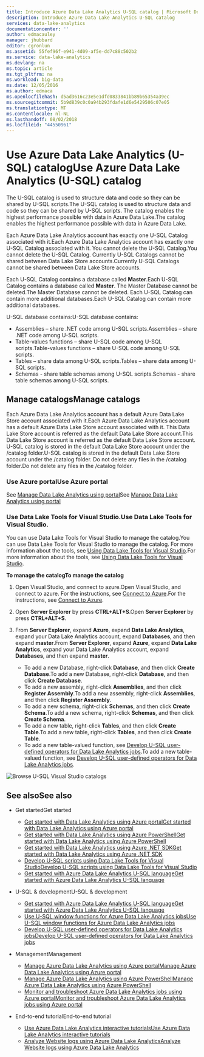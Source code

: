 ```yaml
---
title: Introduce Azure Data Lake Analytics U-SQL catalog | Microsoft Docs
description: Introduce Azure Data Lake Analytics U-SQL catalog
services: data-lake-analytics
documentationcenter: ''
author: edmacauley
manager: jhubbard
editor: cgronlun
ms.assetid: 55fef96f-e941-4d09-af5e-dd7c88c502b2
ms.service: data-lake-analytics
ms.devlang: na
ms.topic: article
ms.tgt_pltfrm: na
ms.workload: big-data
ms.date: 12/05/2016
ms.author: edmaca
ms.openlocfilehash: d5ad3616c23e5e1dfd0833841bb89b65354a39ec
ms.sourcegitcommit: 5b9d839c0c0a94b293fdafe1d6e5429506c07e05
ms.translationtype: MT
ms.contentlocale: nl-NL
ms.lasthandoff: 08/02/2018
ms.locfileid: "44550961"
---
```

# <a name="use-azure-data-lake-analytics-u-sql-catalog"></a><span data-ttu-id="3990e-103">Use Azure Data Lake Analytics (U-SQL) catalog</span><span class="sxs-lookup"><span data-stu-id="3990e-103">Use Azure Data Lake Analytics (U-SQL) catalog</span></span>
<span data-ttu-id="3990e-104">The U-SQL catalog is used to structure data and code so they can be shared by U-SQL scripts.</span><span class="sxs-lookup"><span data-stu-id="3990e-104">The U-SQL catalog is used to structure data and code so they can be shared by U-SQL scripts.</span></span> <span data-ttu-id="3990e-105">The catalog enables the highest performance possible with data in Azure Data Lake.</span><span class="sxs-lookup"><span data-stu-id="3990e-105">The catalog enables the highest performance possible with data in Azure Data Lake.</span></span>

<span data-ttu-id="3990e-106">Each Azure Data Lake Analytics account has exactly one U-SQL Catalog associated with it.</span><span class="sxs-lookup"><span data-stu-id="3990e-106">Each Azure Data Lake Analytics account has exactly one U-SQL Catalog associated with it.</span></span> <span data-ttu-id="3990e-107">You cannot delete the U-SQL Catalog.</span><span class="sxs-lookup"><span data-stu-id="3990e-107">You cannot delete the U-SQL Catalog.</span></span> <span data-ttu-id="3990e-108">Currently U-SQL Catalogs cannot be shared between Data Lake Store accounts.</span><span class="sxs-lookup"><span data-stu-id="3990e-108">Currently U-SQL Catalogs cannot be shared between Data Lake Store accounts.</span></span>

<span data-ttu-id="3990e-109">Each U-SQL Catalog contains a database called **Master**.</span><span class="sxs-lookup"><span data-stu-id="3990e-109">Each U-SQL Catalog contains a database called **Master**.</span></span> <span data-ttu-id="3990e-110">The Master Database cannot be deleted.</span><span class="sxs-lookup"><span data-stu-id="3990e-110">The Master Database cannot be deleted.</span></span>  <span data-ttu-id="3990e-111">Each U-SQL Catalog can contain more additional databases.</span><span class="sxs-lookup"><span data-stu-id="3990e-111">Each U-SQL Catalog can contain more additional databases.</span></span>

<span data-ttu-id="3990e-112">U-SQL database contains:</span><span class="sxs-lookup"><span data-stu-id="3990e-112">U-SQL database contains:</span></span>

* <span data-ttu-id="3990e-113">Assemblies – share .NET code among U-SQL scripts.</span><span class="sxs-lookup"><span data-stu-id="3990e-113">Assemblies – share .NET code among U-SQL scripts.</span></span>
* <span data-ttu-id="3990e-114">Table-values functions – share U-SQL code among U-SQL scripts.</span><span class="sxs-lookup"><span data-stu-id="3990e-114">Table-values functions – share U-SQL code among U-SQL scripts.</span></span>
* <span data-ttu-id="3990e-115">Tables – share data among U-SQL scripts.</span><span class="sxs-lookup"><span data-stu-id="3990e-115">Tables – share data among U-SQL scripts.</span></span>
* <span data-ttu-id="3990e-116">Schemas - share table schemas among U-SQL scripts.</span><span class="sxs-lookup"><span data-stu-id="3990e-116">Schemas - share table schemas among U-SQL scripts.</span></span>

## <a name="manage-catalogs"></a><span data-ttu-id="3990e-117">Manage catalogs</span><span class="sxs-lookup"><span data-stu-id="3990e-117">Manage catalogs</span></span>
<span data-ttu-id="3990e-118">Each Azure Data Lake Analytics account has a default Azure Data Lake Store account associated with it.</span><span class="sxs-lookup"><span data-stu-id="3990e-118">Each Azure Data Lake Analytics account has a default Azure Data Lake Store account associated with it.</span></span> <span data-ttu-id="3990e-119">This Data Lake Store account is referred as the default Data Lake Store account.</span><span class="sxs-lookup"><span data-stu-id="3990e-119">This Data Lake Store account is referred as the default Data Lake Store account.</span></span> <span data-ttu-id="3990e-120">U-SQL catalog is stored in the default Data Lake Store account under the /catalog folder.</span><span class="sxs-lookup"><span data-stu-id="3990e-120">U-SQL catalog is stored in the default Data Lake Store account under the /catalog folder.</span></span> <span data-ttu-id="3990e-121">Do not delete any files in the /catalog folder.</span><span class="sxs-lookup"><span data-stu-id="3990e-121">Do not delete any files in the /catalog folder.</span></span>

### <a name="use-azure-portal"></a><span data-ttu-id="3990e-122">Use Azure portal</span><span class="sxs-lookup"><span data-stu-id="3990e-122">Use Azure portal</span></span>
<span data-ttu-id="3990e-123">See [Manage Data Lake Analytics using portal](data-lake-analytics-manage-use-portal.md#view-u-sql-catalog)</span><span class="sxs-lookup"><span data-stu-id="3990e-123">See [Manage Data Lake Analytics using portal](data-lake-analytics-manage-use-portal.md#view-u-sql-catalog)</span></span>

### <a name="use-data-lake-tools-for-visual-studio"></a><span data-ttu-id="3990e-124">Use Data Lake Tools for Visual Studio.</span><span class="sxs-lookup"><span data-stu-id="3990e-124">Use Data Lake Tools for Visual Studio.</span></span>
<span data-ttu-id="3990e-125">You can use Data Lake Tools for Visual Studio to manage the catalog.</span><span class="sxs-lookup"><span data-stu-id="3990e-125">You can use Data Lake Tools for Visual Studio to manage the catalog.</span></span>  <span data-ttu-id="3990e-126">For more information about the tools, see [Using Data Lake Tools for Visual Studio](data-lake-analytics-data-lake-tools-get-started.md).</span><span class="sxs-lookup"><span data-stu-id="3990e-126">For more information about the tools, see [Using Data Lake Tools for Visual Studio](data-lake-analytics-data-lake-tools-get-started.md).</span></span>

<span data-ttu-id="3990e-127">**To manage the catalog**</span><span class="sxs-lookup"><span data-stu-id="3990e-127">**To manage the catalog**</span></span>

1. <span data-ttu-id="3990e-128">Open Visual Studio, and connect to azure.</span><span class="sxs-lookup"><span data-stu-id="3990e-128">Open Visual Studio, and connect to azure.</span></span> <span data-ttu-id="3990e-129">For the instructions, see [Connect to Azure](data-lake-analytics-data-lake-tools-get-started.md#connect-to-azure).</span><span class="sxs-lookup"><span data-stu-id="3990e-129">For the instructions, see [Connect to Azure](data-lake-analytics-data-lake-tools-get-started.md#connect-to-azure).</span></span>
2. <span data-ttu-id="3990e-130">Open **Server Explorer** by press **CTRL+ALT+S**.</span><span class="sxs-lookup"><span data-stu-id="3990e-130">Open **Server Explorer** by press **CTRL+ALT+S**.</span></span>
3. <span data-ttu-id="3990e-131">From **Server Explorer**, expand **Azure**, expand **Data Lake Analytics**, expand your Data Lake Analytics account, expand **Databases**, and then expand **master**.</span><span class="sxs-lookup"><span data-stu-id="3990e-131">From **Server Explorer**, expand **Azure**, expand **Data Lake Analytics**, expand your Data Lake Analytics account, expand **Databases**, and then expand **master**.</span></span>

    - <span data-ttu-id="3990e-132">To add a new Database, right-click **Database**, and then click **Create Database**.</span><span class="sxs-lookup"><span data-stu-id="3990e-132">To add a new Database, right-click **Database**, and then click **Create Database**.</span></span>
    - <span data-ttu-id="3990e-133">To add a new assembly, right-click **Assemblies**, and then click **Register Assembly**.</span><span class="sxs-lookup"><span data-stu-id="3990e-133">To add a new assembly, right-click **Assemblies**, and then click **Register Assembly**.</span></span>
    - <span data-ttu-id="3990e-134">To add a new schema, right-click **Schemas**, and then click **Create Schema**.</span><span class="sxs-lookup"><span data-stu-id="3990e-134">To add a new schema, right-click **Schemas**, and then click **Create Schema**.</span></span>
    - <span data-ttu-id="3990e-135">To add a new table, right-click **Tables**, and then click **Create Table**.</span><span class="sxs-lookup"><span data-stu-id="3990e-135">To add a new table, right-click **Tables**, and then click **Create Table**.</span></span>
    - <span data-ttu-id="3990e-136">To add a new table-valued function, see [Develop U-SQL user-defined operators for Data Lake Analytics jobs](data-lake-analytics-u-sql-develop-user-defined-operators.md).</span><span class="sxs-lookup"><span data-stu-id="3990e-136">To add a new table-valued function, see [Develop U-SQL user-defined operators for Data Lake Analytics jobs](data-lake-analytics-u-sql-develop-user-defined-operators.md).</span></span>


![Browse U-SQL Visual Studio catalogs](https://docstestmedia1.blob.core.windows.net/azure-media/articles/data-lake-analytics/media/data-lake-analytics-use-u-sql-catalog/data-lake-analytics-browse-catalogs.png)

## <a name="see-also"></a><span data-ttu-id="3990e-138">See also</span><span class="sxs-lookup"><span data-stu-id="3990e-138">See also</span></span>
* <span data-ttu-id="3990e-139">Get started</span><span class="sxs-lookup"><span data-stu-id="3990e-139">Get started</span></span>
  
  * [<span data-ttu-id="3990e-140">Get started with Data Lake Analytics using Azure portal</span><span class="sxs-lookup"><span data-stu-id="3990e-140">Get started with Data Lake Analytics using Azure portal</span></span>](data-lake-analytics-get-started-portal.md)
  * [<span data-ttu-id="3990e-141">Get started with Data Lake Analytics using Azure PowerShell</span><span class="sxs-lookup"><span data-stu-id="3990e-141">Get started with Data Lake Analytics using Azure PowerShell</span></span>](data-lake-analytics-get-started-powershell.md)
  * [<span data-ttu-id="3990e-142">Get started with Data Lake Analytics using Azure .NET SDK</span><span class="sxs-lookup"><span data-stu-id="3990e-142">Get started with Data Lake Analytics using Azure .NET SDK</span></span>](data-lake-analytics-get-started-net-sdk.md)
  * [<span data-ttu-id="3990e-143">Develop U-SQL scripts using Data Lake Tools for Visual Studio</span><span class="sxs-lookup"><span data-stu-id="3990e-143">Develop U-SQL scripts using Data Lake Tools for Visual Studio</span></span>](data-lake-analytics-data-lake-tools-get-started.md)
  * [<span data-ttu-id="3990e-144">Get started with Azure Data Lake Analytics U-SQL language</span><span class="sxs-lookup"><span data-stu-id="3990e-144">Get started with Azure Data Lake Analytics U-SQL language</span></span>](data-lake-analytics-u-sql-get-started.md)
* <span data-ttu-id="3990e-145">U-SQL & development</span><span class="sxs-lookup"><span data-stu-id="3990e-145">U-SQL & development</span></span>
  
  * [<span data-ttu-id="3990e-146">Get started with Azure Data Lake Analytics U-SQL language</span><span class="sxs-lookup"><span data-stu-id="3990e-146">Get started with Azure Data Lake Analytics U-SQL language</span></span>](data-lake-analytics-u-sql-get-started.md)
  * [<span data-ttu-id="3990e-147">Use U-SQL window functions for Azure Data Lake Analytics jobs</span><span class="sxs-lookup"><span data-stu-id="3990e-147">Use U-SQL window functions for Azure Data Lake Analytics jobs</span></span>](data-lake-analytics-use-window-functions.md)
  * [<span data-ttu-id="3990e-148">Develop U-SQL user-defined operators for Data Lake Analytics jobs</span><span class="sxs-lookup"><span data-stu-id="3990e-148">Develop U-SQL user-defined operators for Data Lake Analytics jobs</span></span>](data-lake-analytics-u-sql-develop-user-defined-operators.md)
* <span data-ttu-id="3990e-149">Management</span><span class="sxs-lookup"><span data-stu-id="3990e-149">Management</span></span>
  
  * [<span data-ttu-id="3990e-150">Manage Azure Data Lake Analytics using Azure portal</span><span class="sxs-lookup"><span data-stu-id="3990e-150">Manage Azure Data Lake Analytics using Azure portal</span></span>](data-lake-analytics-manage-use-portal.md)
  * [<span data-ttu-id="3990e-151">Manage Azure Data Lake Analytics using Azure PowerShell</span><span class="sxs-lookup"><span data-stu-id="3990e-151">Manage Azure Data Lake Analytics using Azure PowerShell</span></span>](data-lake-analytics-manage-use-powershell.md)
  * [<span data-ttu-id="3990e-152">Monitor and troubleshoot Azure Data Lake Analytics jobs using Azure portal</span><span class="sxs-lookup"><span data-stu-id="3990e-152">Monitor and troubleshoot Azure Data Lake Analytics jobs using Azure portal</span></span>](data-lake-analytics-monitor-and-troubleshoot-jobs-tutorial.md)
* <span data-ttu-id="3990e-153">End-to-end tutorial</span><span class="sxs-lookup"><span data-stu-id="3990e-153">End-to-end tutorial</span></span>
  
  * [<span data-ttu-id="3990e-154">Use Azure Data Lake Analytics interactive tutorials</span><span class="sxs-lookup"><span data-stu-id="3990e-154">Use Azure Data Lake Analytics interactive tutorials</span></span>](data-lake-analytics-use-interactive-tutorials.md)
  * [<span data-ttu-id="3990e-155">Analyze Website logs using Azure Data Lake Analytics</span><span class="sxs-lookup"><span data-stu-id="3990e-155">Analyze Website logs using Azure Data Lake Analytics</span></span>](data-lake-analytics-analyze-weblogs.md)


